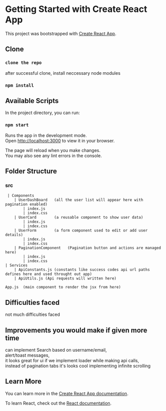 # Getting Started with Create React App

This project was bootstrapped with [Create React App](https://github.com/facebook/create-react-app).

## Clone

### `clone the repo`

after successful clone, install neccessary node modules

### `npm install`

## Available Scripts

In the project directory, you can run:

### `npm start`

Runs the app in the development mode.\
Open [http://localhost:3000](http://localhost:3000) to view it in your browser.

The page will reload when you make changes.\
You may also see any lint errors in the console.

## Folder Structure

###

### src

     | Components
        | UserDashBoard   (all the user list will appear here with pagination enabled)
            | index.js
            | index.css
        | UserCard        (a reusable component to show user data)
            | index.js
            | index.css
        | UserForm        (a form component used to edit or add user details)
            | index.js
            | index.css
        | PaginationComponent   (Pagination button and actions are managed here)
            | index.js
            | index.css
    | Services
        | ApiConstants.js (constants like success codes api url paths defines here and used throught out app)
        | ApiUtils.js (Api requests will written here)

    App.js  (main component to render the jsx from here)

## Difficulties faced

not much difficulties faced

## Improvements you would make if given more time

can implement Search based on username/email,\
 alert/toast messages,\
 it looks great for ui if we implement loader while making api calls,\
 instead of pagination tabs it's looks cool implementing infinite scrolling

## Learn More

You can learn more in the [Create React App documentation](https://facebook.github.io/create-react-app/docs/getting-started).

To learn React, check out the [React documentation](https://reactjs.org/).
